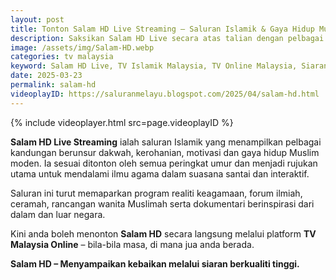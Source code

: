 ```yaml
---
layout: post
title: Tonton Salam HD Live Streaming – Saluran Islamik & Gaya Hidup Muslim
description: Saksikan Salam HD Live secara atas talian dengan pelbagai program keagamaan, gaya hidup Muslim dan kandungan bermanfaat untuk seisi keluarga.
image: /assets/img/Salam-HD.webp
categories: tv malaysia
keyword: Salam HD Live, TV Islamik Malaysia, TV Online Malaysia, Siaran Langsung Salam HD, Gaya Hidup Muslim
date: 2025-03-23
permalink: salam-hd
videoplayID: https://saluranmelayu.blogspot.com/2025/04/salam-hd.html
---
```


{% include videoplayer.html
  src=page.videoplayID
%}

**Salam HD Live Streaming** ialah saluran Islamik yang menampilkan pelbagai kandungan berunsur dakwah, kerohanian, motivasi dan gaya hidup Muslim moden. Ia sesuai ditonton oleh semua peringkat umur dan menjadi rujukan utama untuk mendalami ilmu agama dalam suasana santai dan interaktif.

Saluran ini turut memaparkan program realiti keagamaan, forum ilmiah, ceramah, rancangan wanita Muslimah serta dokumentari berinspirasi dari dalam dan luar negara.

Kini anda boleh menonton **Salam HD** secara langsung melalui platform **TV Malaysia Online** – bila-bila masa, di mana jua anda berada.

**Salam HD – Menyampaikan kebaikan melalui siaran berkualiti tinggi.**
